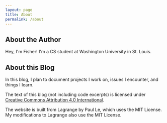 ```yaml
---
layout: page
title: About
permalink: /about
---
```


## About the Author
Hey, I'm Fisher!
I'm a CS student at Washington University in St. Louis.

## About this Blog
In this blog,
I plan to document projects I work on, issues I encounter, and things I learn.

The text of this blog (not including code excerpts) is licensed under
[Creative Commons Attribution 4.0 International](https://creativecommons.org/licenses/by/4.0/).

The website is built from Lagrange by Paul Le,
which uses the MIT License.
My modifications to Lagrange also use the MIT License.
